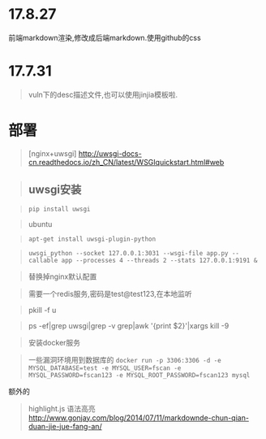 # 17.8.27
前端markdown渲染,修改成后端markdown.使用github的css
# 17.7.31
> vuln下的desc描述文件,也可以使用jinjia模板啦.

# 部署
>[nginx+uwsgi] http://uwsgi-docs-cn.readthedocs.io/zh_CN/latest/WSGIquickstart.html#web

> ## uwsgi安装

> `pip install uwsgi`

> ubuntu

> `apt-get install uwsgi-plugin-python`

> `uwsgi_python --socket 127.0.0.1:3031 --wsgi-file app.py --callable app --processes 4 --threads 2 --stats 127.0.0.1:9191 &`

> 替换掉nginx默认配置

> 需要一个redis服务,密码是test@test123,在本地监听

>

> pkill -f u

> ps -ef|grep uwsgi|grep -v grep|awk '{print $2}'|xargs kill -9

> 安装docker服务

> 一些漏洞环境用到数据库的 `docker run -p 3306:3306 -d -e MYSQL_DATABASE=test -e MYSQL_USER=fscan -e MYSQL_PASSWORD=fscan123 -e MYSQL_ROOT_PASSWORD=fscan123 mysql`


额外的
> highlight.js  语法高亮 http://www.gonjay.com/blog/2014/07/11/markdownde-chun-qian-duan-jie-jue-fang-an/

